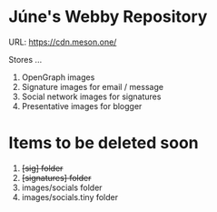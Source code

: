 # Júne's Webby Repository 
URL: https://cdn.meson.one/

Stores ... 
1. OpenGraph images 
2. Signature images for email / message 
3. Social network images for signatures 
4. Presentative images for blogger 

# Items to be deleted soon 
1. <del>[sig] folder</del>
2. <del>[signatures] folder</del>
3. images/socials folder 
4. images/socials.tiny folder 
